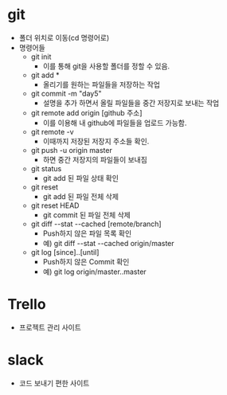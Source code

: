 # git

* 폴더 위치로 이동(cd 명령어로)
* 명령어들
  * git init
    * 이를 통해  git을 사용할 폴더를 정할 수 있음.
  * git add *
    * 올리기를 원하는 파일들을 저장하는 작업
  * git commit -m "day5"
    * 설명을 추가 하면서 올릴 파일들을 중간 저장지로 보내는 작업 
  * git remote add origin [github 주소]
    * 이를 이용해 내 github에 파일들을 업로드 가능함.
  * git remote -v
    * 이때까지 저장된 저장지 주소들 확인.
  * git push -u origin master
    * 하면 중간 저장지의 파일들이 보내짐
  * git status
    * git add 된 파일 상태 확인
  * git reset
    * git add 된 파일 전체 삭제
  * git reset HEAD
    * git commit 된 파일 전체 삭제
  * git diff --stat --cached [remote/branch]
    * Push하지 않은 파일 목록 확인
    * 예) git diff --stat --cached origin/master
  * git log [since]..[until]
    * Push하지 않은 Commit 확인
    * 예) git log origin/master..master



# Trello

* 프로젝트 관리 사이트



# slack

* 코드 보내기 편한 사이트